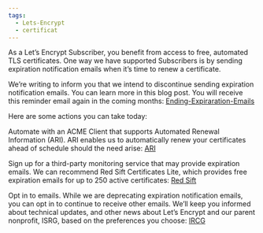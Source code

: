 ```yaml
---
tags:
  - Lets-Encrypt
  - certificat
---
```


As a Let’s Encrypt Subscriber, you benefit from access to free, automated TLS certificates. One way we have supported Subscribers is by sending expiration notification emails when it’s time to renew a certificate.

We’re writing to inform you that we intend to discontinue sending expiration notification emails. You can learn more in this blog post. You will receive this reminder email again in the coming months:
[Ending-Expiraration-Emails](https://letsencrypt.org/2025/01/22/Ending-Expiration-Emails)

Here are some actions you can take today:

Automate with an ACME Client that supports Automated Renewal Information (ARI). ARI enables us to automatically renew your certificates ahead of schedule should the need arise:
[ARI](https://letsencrypt.org/2024/04/25/guide-to-integrating-ari-into-existing-acme-clients)

Sign up for a third-party monitoring service that may provide expiration emails. We can recommend Red Sift Certificates Lite, which provides free expiration emails for up to 250 active certificates:
[Red Sift](https://redsift.com/pulse-platform/certificates-lite)

Opt in to emails. While we are deprecating expiration notification emails, you can opt in to continue to receive other emails. We’ll keep you informed about technical updates, and other news about Let’s Encrypt and our parent nonprofit, ISRG, based on the preferences you choose:
[IRCG](https://letsencrypt.org/opt-in/)